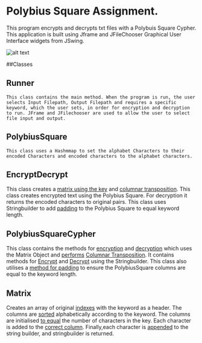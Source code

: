 
# Polybius Square Assignment.
This program encrypts and decrypts txt files with a Polybuis Square Cypher. This application is built using Jframe and JFileChooser Graphical User Interface widgets from JSwing.

![alt text](https://github.com/sandrarawat/file-encryption-tool/blob/master/fileencryptiontoolgif.gif "File Encryption Tool Gif")

##Classes

## Runner 
	This class contains the main method. When the program is run, the user selects Input Filepath, Output Filepath and requires a specific keyword, which the user sets, in order for encryption and decryption to run. JFrame and JFilechooser are used to allow the user to select file input and output.

## PolybiusSquare
	This class uses a Hashmmap to set the alphabet Characters to their encoded Characters and encoded characters to the alphabet characters.

## EncryptDecrypt
This class creates a [matrix using the key](https://github.com/sandrarawat/file-encryption-tool/blob/74dbc0d14c3ea038904a1b62e2671bbcd55add12/src/ie/gmit/dip/EncryptDecrypt.java#L13) and [columnar transposition](https://github.com/sandrarawat/file-encryption-tool/blob/74dbc0d14c3ea038904a1b62e2671bbcd55add12/src/ie/gmit/dip/EncryptDecrypt.java#L16). This class creates encrypted text using the Polybius Square. For decryption it returns the encoded characters to original pairs. This class uses Stringbuilder to add [padding](https://github.com/sandrarawat/file-encryption-tool/blob/74dbc0d14c3ea038904a1b62e2671bbcd55add12/src/ie/gmit/dip/EncryptDecrypt.java#L46) to the Polybius Square to equal keyword length.

## PolybiusSquareCypher
This class contains the methods for [encryption](https://github.com/sandrarawat/file-encryption-tool/blob/9851242757098292e10df4ffa99d5cfddaa4adc9/src/ie/gmit/dip/PolybiusSquareCypher.java#L10) and [decryption](https://github.com/sandrarawat/file-encryption-tool/blob/9851242757098292e10df4ffa99d5cfddaa4adc9/src/ie/gmit/dip/PolybiusSquareCypher.java#L21) which uses the Matrix Object and [performs](https://github.com/sandrarawat/file-encryption-tool/blob/9851242757098292e10df4ffa99d5cfddaa4adc9/src/ie/gmit/dip/PolybiusSquareCypher.java#L18) [Columnar Transposition](https://www.google.com/search?q=+Columnar+Transposition&client=safari&rls=en&sxsrf=AOaemvIX09Ll1mEBVm2QOf-Bu2MmPxd-gA:1632391254166&ei=VlBMYefMCbGD8gKBtJn4Dw&oq=+Columnar+Transposition&gs_lcp=Cgdnd3Mtd2l6EAMyBQgAEIAEMgUIABCABDIFCAAQgAQyBQgAEIAEMgUIABCABDIFCAAQgAQyBQgAEIAEMgUIABCABDIFCAAQgAQyBQgAEIAESgQIQRgAUL6pJ1i-qSdgobAnaABwAngAgAFbiAFbkgEBMZgBAKABAqABAcABAQ&sclient=gws-wiz&ved=0ahUKEwjnz9qm65TzAhWxgVwKHQFaBv8Q4dUDCA0&uact=5
). It contains methods for [Encrypt](https://github.com/sandrarawat/file-encryption-tool/blob/9851242757098292e10df4ffa99d5cfddaa4adc9/src/ie/gmit/dip/PolybiusSquareCypher.java#L29) and [Decrypt](https://github.com/sandrarawat/file-encryption-tool/blob/9851242757098292e10df4ffa99d5cfddaa4adc9/src/ie/gmit/dip/PolybiusSquareCypher.java#L38) using the Stringbuilder. This class also utilises a [method for padding](https://github.com/sandrarawat/file-encryption-tool/blob/9851242757098292e10df4ffa99d5cfddaa4adc9/src/ie/gmit/dip/PolybiusSquareCypher.java#L49) to ensure the PolybiusSquare columns are equal to the keyword length. 


## Matrix 
Creates an array of original [indexes](https://github.com/sandrarawat/file-encryption-tool/blob/ee7ba404000cd78aa1260469b8cd06a4407a72d1/src/ie/gmit/dip/Matrix.java#L13) with the keyword as a header. The columns are [sorted](https://github.com/sandrarawat/file-encryption-tool/blob/ee7ba404000cd78aa1260469b8cd06a4407a72d1/src/ie/gmit/dip/Matrix.java#L19) alphabetically according to the keyword. The columns are initialised [to equal](https://github.com/sandrarawat/file-encryption-tool/blob/ee7ba404000cd78aa1260469b8cd06a4407a72d1/src/ie/gmit/dip/Matrix.java#L33) the number of characters in the key. Each character is added to the [correct column](https://github.com/sandrarawat/file-encryption-tool/blob/ee7ba404000cd78aa1260469b8cd06a4407a72d1/src/ie/gmit/dip/Matrix.java#L38). Finally,each character is [appended](https://github.com/sandrarawat/file-encryption-tool/blob/ee7ba404000cd78aa1260469b8cd06a4407a72d1/src/ie/gmit/dip/Matrix.java#L50) to the string builder, and stringbuilder is returned.
	

